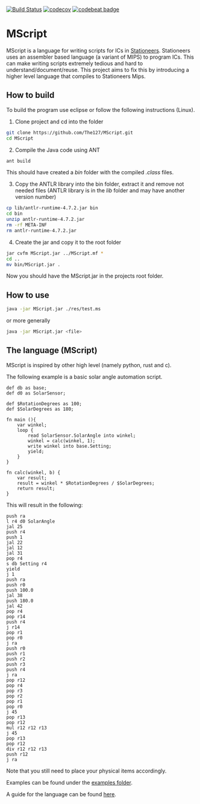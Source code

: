 [![Build Status](https://travis-ci.com/The127/MScript.svg?branch=master)](https://travis-ci.com/The127/MScript)
[![codecov](https://codecov.io/gh/The127/MScript/branch/master/graph/badge.svg)](https://codecov.io/gh/The127/MScript)
[![codebeat badge](https://codebeat.co/badges/e032e201-9cb4-4c9d-91b9-07fbc0b0bab9)](https://codebeat.co/projects/github-com-the127-mscript-master)

MScript
=======

MScript is a language for writing scripts for ICs in [Stationeers](https://store.steampowered.com/app/544550/Stationeers/).
Stationeers uses an assembler based language (a variant of MIPS) to program ICs.
This can make writing scripts extremely tedious and hard to understand/document/reuse.
This project aims to fix this by introducing a higher level language that compiles to Stationeers Mips.

How to build
------------

To build the program use eclipse or follow the following instructions (Linux).

1. Clone project and cd into the folder
```BASH
git clone https://github.com/The127/MScript.git
cd MScript
```

2. Compile the Java code using ANT
```BASH
ant build
```
This should have created a *bin* folder with the compiled *.class* files.

3. Copy the ANTLR library into the bin folder, extract it and remove not needed files (ANTLR library is in the *lib* folder and may have another version number)
```BASH
cp lib/antlr-runtime-4.7.2.jar bin
cd bin
unzip antlr-runtime-4.7.2.jar
rm -rf META-INF
rm antlr-runtime-4.7.2.jar
```

4. Create the jar and copy it to the root folder
```BASH
jar cvfm MScript.jar ../MScript.mf *
cd ..
mv bin/MScript.jar .
```

Now you should have the MScript.jar in the projects root folder.

How to use
----------

```BASH
java -jar MScript.jar ./res/test.ms
```
or more generally
```BASH
java -jar MScript.jar <file>
```

The language (MScript)
----------------------

MScript is inspired by other high level (namely python, rust and c).

The following example is a basic solar angle automation script.
```
def db as base;
def d0 as SolarSensor;

def $RotationDegrees as 100;
def $SolarDegrees as 180;

fn main (){
	var winkel;
	loop {
		read SolarSensor.SolarAngle into winkel;
		winkel = calc(winkel, 1);
		write winkel into base.Setting;
		yield;
	}
}

fn calc(winkel, b) {
	var result;
	result = winkel * $RotationDegrees / $SolarDegrees;
	return result;
}
```

This will result in the following:
```
push ra
l r4 d0 SolarAngle
jal 25
push r4
push 1
jal 22
jal 12
jal 31
pop r4
s db Setting r4
yield
j 1
push ra
push r0
push 100.0
jal 38
push 180.0
jal 42
pop r4
pop r14
push r4
j r14
pop r1
pop r0
j ra
push r0
push r1
push r2
push r3
push r4
j ra
pop r12
pop r4
pop r3
pop r2
pop r1
pop r0
j 45
pop r13
pop r12
mul r12 r12 r13
j 45
pop r13
pop r12
div r12 r12 r13
push r12
j ra
```

Note that you still need to place your physical items accordingly.

Examples can be found under the [examples folder](https://github.com/The127/MScript/tree/master/examples).

A guide for the language can be found [here](https://docs.google.com/document/d/1M8d57R9WbtqjTNA2tzuSM31L_ZZOvkGa2NnwqqJ3Cwk/edit?usp=sharing).
